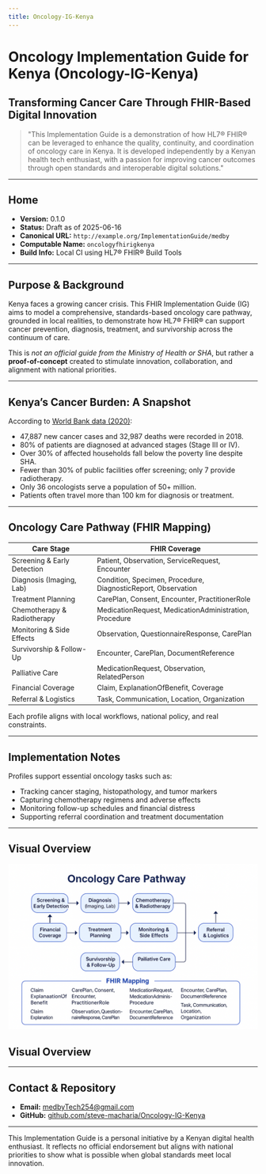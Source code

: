 ```yaml
---
title: Oncology-IG-Kenya
---
```


# Oncology Implementation Guide for Kenya (Oncology-IG-Kenya)

## Transforming Cancer Care Through FHIR-Based Digital Innovation

> "This Implementation Guide is a demonstration of how HL7® FHIR® can be leveraged to enhance the quality, continuity, and coordination of oncology care in Kenya. It is developed independently by a Kenyan health tech enthusiast, with a passion for improving cancer outcomes through open standards and interoperable digital solutions."

---

## Home

- **Version:** 0.1.0  
- **Status:** Draft as of 2025-06-16  
- **Canonical URL:** `http://example.org/ImplementationGuide/medby`  
- **Computable Name:** `oncologyfhirigkenya`  
- **Build Info:** Local CI using HL7® FHIR® Build Tools

---

## Purpose & Background

Kenya faces a growing cancer crisis. This FHIR Implementation Guide (IG) aims to model a comprehensive, standards-based oncology care pathway, grounded in local realities, to demonstrate how HL7® FHIR® can support cancer prevention, diagnosis, treatment, and survivorship across the continuum of care.

This is *not an official guide from the Ministry of Health or SHA*, but rather a **proof-of-concept** created to stimulate innovation, collaboration, and alignment with national priorities.

---

## Kenya’s Cancer Burden: A Snapshot

According to [World Bank data (2020)](https://documents1.worldbank.org/curated/en/964571592290457869/pdf/Economic-and-Social-Consequences-of-Cancer-in-Kenya-Case-Studies-of-Selected-Households.pdf):

- 47,887 new cancer cases and 32,987 deaths were recorded in 2018.
- 80% of patients are diagnosed at advanced stages (Stage III or IV).
- Over 30% of affected households fall below the poverty line despite SHA.
- Fewer than 30% of public facilities offer screening; only 7 provide radiotherapy.
- Only 36 oncologists serve a population of 50+ million.
- Patients often travel more than 100 km for diagnosis or treatment.

---

## Oncology Care Pathway (FHIR Mapping)

| Care Stage                     | FHIR Coverage |
|-------------------------------|---------------|
| Screening & Early Detection   | Patient, Observation, ServiceRequest, Encounter |
| Diagnosis (Imaging, Lab)      | Condition, Specimen, Procedure, DiagnosticReport, Observation |
| Treatment Planning            | CarePlan, Consent, Encounter, PractitionerRole |
| Chemotherapy & Radiotherapy   | MedicationRequest, MedicationAdministration, Procedure |
| Monitoring & Side Effects     | Observation, QuestionnaireResponse, CarePlan |
| Survivorship & Follow-Up      | Encounter, CarePlan, DocumentReference |
| Palliative Care               | MedicationRequest, Observation, RelatedPerson |
| Financial Coverage            | Claim, ExplanationOfBenefit, Coverage |
| Referral & Logistics          | Task, Communication, Location, Organization |

Each profile aligns with local workflows, national policy, and real constraints.

---

## Implementation Notes

Profiles support essential oncology tasks such as:

- Tracking cancer staging, histopathology, and tumor markers  
- Capturing chemotherapy regimens and adverse effects  
- Monitoring follow-up schedules and financial distress  
- Supporting referral coordination and treatment documentation

---

## Visual Overview

![Oncology Care Pathway Diagram](../images/oncology-care-pathway.png)
## Visual Overview


---

## Contact & Repository

- **Email:** medbyTech254@gmail.com  
- **GitHub:** [github.com/steve-macharia/Oncology-IG-Kenya](https://github.com/steve-macharia/Oncology-IG-Kenya)

---

This Implementation Guide is a personal initiative by a Kenyan digital health enthusiast. It reflects no official endorsement but aligns with national priorities to show what is possible when global standards meet local innovation.
